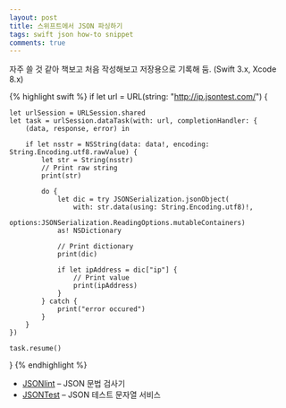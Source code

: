 ```yaml
---
layout: post
title: 스위프트에서 JSON 파싱하기
tags: swift json how-to snippet
comments: true
---
```

자주 쓸 것 같아 책보고 처음 작성해보고 저장용으로 기록해 둠. (Swift 3.x, Xcode 8.x)

{% highlight swift %}
if let url = URL(string: "http://ip.jsontest.com/") {
            
    let urlSession = URLSession.shared
    let task = urlSession.dataTask(with: url, completionHandler: {
        (data, response, error) in
                
        if let nsstr = NSString(data: data!, encoding: String.Encoding.utf8.rawValue) {
            let str = String(nsstr)
            // Print raw string
            print(str)
                    
            do {
                let dic = try JSONSerialization.jsonObject(
                    with: str.data(using: String.Encoding.utf8)!,
                    options:JSONSerialization.ReadingOptions.mutableContainers)
                as! NSDictionary
                        
                // Print dictionary
                print(dic)
                        
                if let ipAddress = dic["ip"] {        
                    // Print value
                    print(ipAddress)
                }
            } catch {
                print("error occured")
            }
        }
    })
            
    task.resume()
}
{% endhighlight %}

- [JSONlint](http://jsonlint.com/ "JSONlint") – JSON 문법 검사기
- [JSONTest](http://www.jsontest.com/ "JSONTest") – JSON 테스트 문자열 서비스

